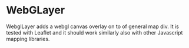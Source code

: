 WebGLayer
==========

WebglLayer adds a webgl canvas overlay on to of general map div. 
It is tested with Leaflet and it should work similarly also with other Javascript mapping libraries.
